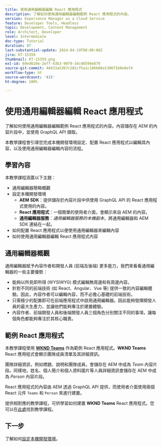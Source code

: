 ```yaml
---
title: 使用通用編輯器編輯 React 應用程式
description: 了解如何使用通用編輯器編輯範例 React 應用程式的內容。
version: Experience Manager as a Cloud Service
feature: Developer Tools, Headless
topic: Development, Content Management
role: Architect, Developer
level: Intermediate
doc-type: Tutorial
duration: 87
last-substantial-update: 2024-04-19T00:00:00Z
jira: KT-15359
thumbnail: KT-15359.png
exl-id: 69ed610e-2eff-43b3-98f9-3dc40594e879
source-git-commit: 48433a5367c281cf5a1c106b08a1306f1b0e8ef4
workflow-type: ht
source-wordcount: '415'
ht-degree: 100%

---
```


# 使用通用編輯器編輯 React 應用程式

了解如何使用通用編輯器編輯範例 React 應用程式的內容。內容儲存在 AEM 的內容片段中，並使用 GraphQL API 擷取。

本教學課程會引導您完成本機開發環境設定、配置 React 應用程式以編輯其內容，以及使用通用編輯器編輯內容的流程。

## 學習內容

本教學課程涵蓋以下主題：

- 通用編輯器簡略概觀
- 設定本機開發環境
   - **AEM SDK**：提供儲存於內容片段中供使用 GraphQL API 的 React 應用程式使用的內容。
   - **React 應用程式**：一個簡單的使用者介面，會顯示來自 AEM 的內容。
   - **通用編輯器服務**：_通用編輯器服務的本機副本_，將通用編輯器和 AEM SDK 連結在一起。
- 如何配置 React 應用程式以便使用通用編輯器來編輯內容
- 如何使用通用編輯器編輯 React 應用程式內容


## 通用編輯器概觀

通用編輯器賦予內容作者和開發人員 (前端及後端) 更多能力，我們來看看通用編輯器的一些主要優勢：

- 能夠以所見即所得 (WYSIWYG) 模式編輯無周邊和有周邊內容。
- 針對不同的前端技術 (如 React、Angular、Vue 等) 提供一致的內容編輯體驗。因此，內容作者可以編輯內容，而不必擔心基礎的前端技術。
- 只需極少的配置即可在前端應用程式中啟用通用編輯器。因此能夠發揮開發人員的最大生產力，並讓他們能夠專注於建置體驗。
- 內容作者、前端開發人員和後端開發人員三個角色分別關注不同的事項，讓每個角色都能夠專注於其核心職責。


## 範例 React 應用程式

本教學課程使用 [**WKND Teams**](https://github.com/adobe/aem-guides-wknd-graphql/tree/main/basic-tutorial#react-app---basic-tutorial---teampersons) 作為範例 React 應用程式。**WKND Teams** React 應用程式會顯示團隊成員清單及其詳細資訊。

團隊詳細資訊，例如標題、說明和團隊成員，會儲存在 AEM 中成為 _Team_ 內容片段。同樣地，姓名、個人簡介和個人資料圖片等人員詳細資訊會儲存在 AEM 中成為 _Person_ 內容片段。

React 應用程式的內容由 AEM 透過 GraphQL API 提供，而使用者介面使用兩個 React 元件 `Teams` 和 `Person` 來進行建置。

提供相對應的教學課程，可供學習如何建置 **WKND Teams** React 應用程式。您可以在[此處](https://experienceleague.adobe.com/zh-hant/docs/experience-manager-learn/getting-started-with-aem-headless/graphql/multi-step/overview)找到教學課程。

## 下一步

了解如何[設定本機開發環境](./local-development-setup.md)。
